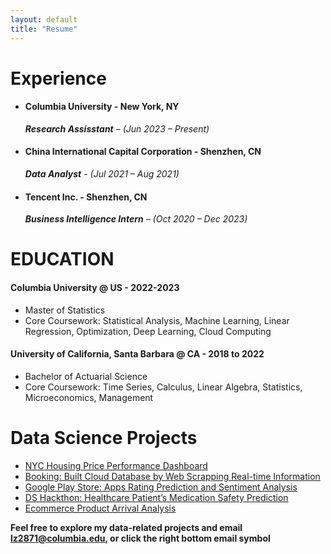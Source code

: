 ```yaml
---
layout: default
title: "Resume"
---
```

# Experience #
- #### Columbia University - New York, NY ####
  ***Research Assisstant** – (Jun 2023 – Present)*
- #### China International Capital Corporation - Shenzhen, CN ####
  ***Data Analyst** - (Jul 2021 – Aug 2021)*
  
- #### Tencent Inc. - Shenzhen, CN ####
  ***Business Intelligence Intern** – (Oct 2020 – Dec 2023)*

# EDUCATION #
 #### Columbia University @ US - 2022-2023 ####
 - Master of Statistics
 - Core Coursework: Statistical Analysis, Machine Learning, Linear Regression, Optimization, Deep Learning, Cloud Computing
#### University of California, Santa Barbara @ CA - 2018 to 2022 ####
 - Bachelor of Actuarial Science
 - Core Coursework: Time Series, Calculus, Linear Algebra, Statistics, Microeconomics, Management

# Data Science Projects #
- [NYC Housing Price Performance Dashboard](https://liang0711.github.io/housing-Performance-examples/)
- [Booking: Built Cloud Database by Web Scrapping Real-time Information](https://liang0711.github.io/Web-Scraping-and-Cloud-Database/)
- [Google Play Store: Apps Rating Prediction and Sentiment Analysis](https://liang0711.github.io/Google/)
- [DS Hackthon: Healthcare Patient’s Medication Safety Prediction](https://liang0711.github.io/Hackthon/)
- [Ecommerce Product Arrival Analysis](https://liang0711.github.io/Ecommerce/)

**Feel free to explore my data-related projects and email lz2871@columbia.edu, or click the right bottom email symbol**


